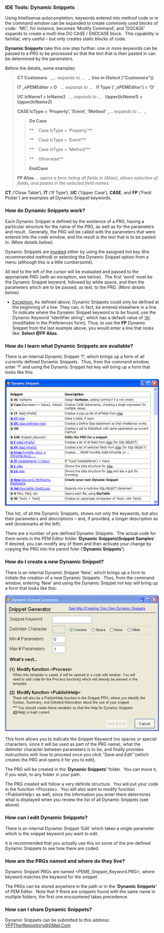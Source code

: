 ﻿### IDE Tools: Dynamic Snippets

Using Intellisense autocompletion, keywords entered into method code or in the command window can be expanded to create commonly used blocks of code:  ‘MC’, for instance, becomes ‘Modify Command’, and ‘DOCASE’ expands to create a mutli-line DO CASE / ENDCASE block.  This capability is familiar, very useful – but only creates static blocks of code.

**Dynamic Snippets** take this one step further: one or more keywords can be passed to a PRG to be processed so that the text that is then pasted in can be determined by the parameters.

Before the details, some examples:

> **CT Customers**   _… expands to …   _ **Use in (Select ("Customers"))**
> 
> **IT _oPEMEditor = O**   _… expands to ..._   **If Type (‘_oPEMEditor’) = ‘O’**
> 
> **UC lcName1 = lcName2**   _… expands to ..._   **Upper(lcName1) = Upper(lcName2)**
> 
> **CASE lcType = ‘Property’, ‘Event’, ‘Method’** _… expands to ...  _
> 
> > **Do Case**
> > 
> > **    Case lcType = ‘Property’**
> > 
> > **    Case lcType = ‘Event’**
> > 
> > **    Case lcType = ‘Method’**
> > 
> > **    Otherwise**
> > 
> > **EndCase**
> 
> **FP Alias** _… opens a form listing all fields in {Alias}, allows selection of fields, and pastes in the selected field names._

**CT** (‘Close Table’), **IT** (‘If Type’), **UC** (‘Upper Case’), **CASE**, and **FP** (‘Field Picker’) are examples all Dynamic Snippet keywords. 

### How do Dynamic Snippets work?

Each Dynamic Snippet is defined by the existence of a PRG, having a particular structure for the name of the PRG, as well as for the parameters and result.  Generally, the PRG will be called with the parameters that were entered into the code window, and the result is the text that is to be pasted in. _(More details below)._

Dynamic Snippets are <u>invoked</u> either by using the assigned hot key (the recommended method) or selecting the Dynamic Snippet option from a menu (although this is a little cumbersome).

All text to the left of the cursor will be evaluated and passed to the appropriate PRG (with an exception, see below).  The first ‘word’ must be the Dynamic Snippet keyword, followed by white space, and then the parameters which are to be passed, as text, to the PRG. _(More details below)._

*   <u>Exception:</u> As defined above, Dynamic Snippets could only be defined at the beginning of a line. They can, in fact, be entered elsewhere in a line.  To indicate where the Dynamic Snippet keyword is to be found, use the Dynamic Keyword “identifier string”, which has a default value of [‘@’](mailto:‘@’) (modifiable in the Preferences form). Thus, to use the **FP** Dynamic Snippet from the last example above, you would enter a line that looks like: **Select @FP Alias.**

### How do I learn what Dynamic Snippets are available?

There is an internal Dynamic Snippet ‘?’, which brings up a form of all currently defined Dynamic Snippets.  Thus, from the command window, enter ‘?’ and using the Dynamic Snippet hot key will bring up a form that looks like this:

![](images/pemeditor_tools_dynamic_snippets_snaghtml88d5b9.png)

This list, of all the Dynamic Snippets, shows not only the keywords, but also their parameters and descriptions – and, if provided, a longer description as well (bookmarks at the left).

There are a number of pre-defined Dynamic Snippets.  The actual code for them exists in the PEM Editor folder ‘**Dynamic** **Snippets\Snippet Samples**’.  If desired, you can modify any of them and then activate your change by copying the PRG into the parent foler (‘**Dynamic Snippets’**).

### How do I create a new Dynamic Snippet?

There is an internal Dynamic Snippet ‘New’, which brings up a form to initiate the creation of a new Dynamic Snippets.  Thus, from the command window, entering ‘New’ and using the Dynamic Snippet hot key will bring up a form that looks like this:

![](images/pemeditor_tools_dynamic_snippets_snaghtml4180891.png)

This form allows you to indicate the Snippet Keyword (no spaces or special characters, since it will be used as part of the PRG name), what the delimiter character between parameters is to be, and finally provides instructions with how to proceed once you click “Save and Edit” (which creates the PRG and opens it for you to edit).

The PRG will be created in the ‘**Dynamic Snippets’** folder.  You can move it, if you wish, to any folder in your path.

The PRG created will follow a very definite structure.  You will put your code in the function \<Process>.  You will also want to modify function \<PublishHelp> as well, since the information you enter there determines what is displayed when you review the list of all Dynamic Snippets (see above).

### How can I edit Dynamic Snippets?

There is an internal Dynamic Snippet ‘Edit’ which takes a single parameter which is the snippet keyword you want to edit.

It is recommended that you actually use this on some of the pre-defined Dynamic Snippets to see how there are coded.

### How are the PRGs named and where do they live?

Dynamic Snippet PRGs are named \<PEME_Snippet_Keyword.PRG>, where keyword matches the keyword for the snippet.

The PRGs can be stored anywhere in the path or in the ‘**Dynamic Snippets’** of PEM Editor.  Note that if there are snippets found with the same name in multiple folders, the first one encountered takes precedence. 

### How can I share Dynamic Snippets?

Dynamic Snippets can be submitted to this address: [VFPThorRepository@GMail.Com](mailto:VFPThorRepository@GMail.Com)